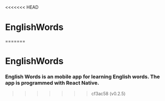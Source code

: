 <<<<<<< HEAD
# EnglishWords
=======
# EnglishWords

### English Words is an mobile app for learning English words. The app is programmed with React Native.
>>>>>>> cf3ac58 (v0.2.5)
